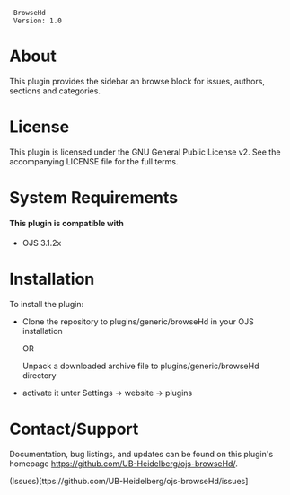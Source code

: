 ```
 BrowseHd
 Version: 1.0
```

# About

This plugin provides the sidebar an browse block for issues, authors, sections and categories.

# License

This plugin is licensed under the GNU General Public License v2.
See the accompanying LICENSE file for the full terms.

# System Requirements


#### This plugin is compatible with
 - OJS 3.1.2x

# Installation

To install the plugin:
 - Clone the repository to plugins/generic/browseHd in your OJS installation
 
   OR
   
   Unpack a downloaded archive file to plugins/generic/browseHd directory
 
 - activate it unter Settings -> website -> plugins  


# Contact/Support

Documentation, bug listings, and updates can be found on this plugin's homepage
 <https://github.com/UB-Heidelberg/ojs-browseHd/>.

(Issues)[ttps://github.com/UB-Heidelberg/ojs-browseHd/issues]
